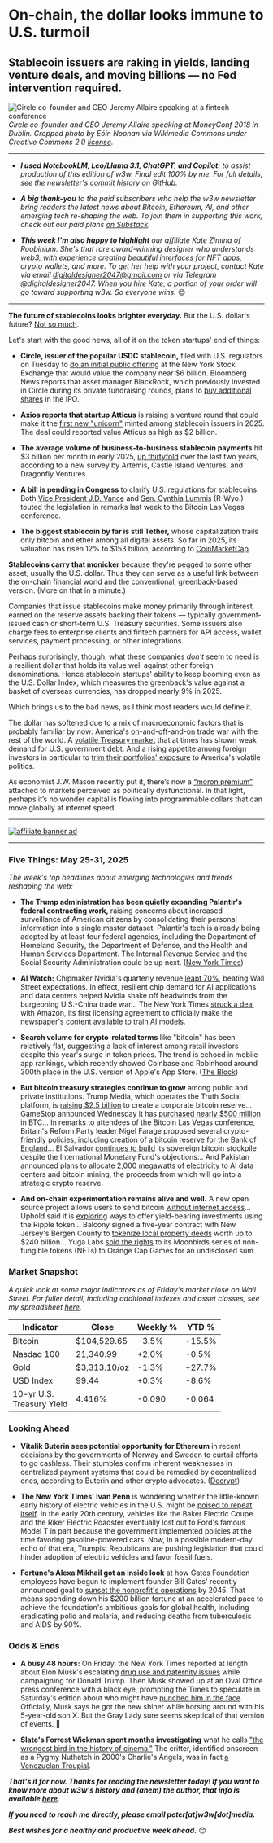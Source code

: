 # On-chain, the dollar looks immune to U.S. turmoil
## Stablecoin issuers are raking in yields, landing venture deals, and moving billions — no Fed intervention required.

![Circle co-founder and CEO Jeremy Allaire speaking at a fintech conference](https://w3w.news/img/allaire-wikimedia-1920.jpg)
*Circle co-founder and CEO Jeremy Allaire speaking at MoneyConf 2018 in Dublin. Cropped photo by Eóin Noonan via Wikimedia Commons under Creative Commons 2.0 [license](https://creativecommons.org/licenses/by/2.0/).*

<hr>

- _**I used NotebookLM, Leo/Llama 3.1, ChatGPT, and Copilot:** to assist production of this edition of w3w. Final edit 100% by me. For full details, see the newsletter's [commit history](https://github.com/peteramckay/w3wnewsletter/commits) on GitHub._ <!-- Edit listed AIs as needed before final publication. -->

- _**A big thank-you** to the paid subscribers who help the w3w newsletter bring readers the latest news about Bitcoin, Ethereum, AI, and other emerging tech re-shaping the web. To join them in supporting this work, check out our paid plans [on Substack](https://w3wnews.substack.com/subscribe)._

- _**This week I'm also happy to highlight** our affiliate Kate Zimina of Roobinium. She's that rare award-winning designer who understands web3, with experience creating [beautiful interfaces](https://dribbble.com/roobinium) for NFT apps, crypto wallets, and more. To get her help with your project, contact Kate via email digitaldesigner2047@gmail.com or via Telegram @digitaldesigner2047. When you hire Kate, a portion of your order will go toward supporting w3w. So everyone wins._ 😊

<hr>

**The future of stablecoins looks brighter everyday.** But the U.S. dollar's future? [Not so much](https://www.youtube.com/watch?v=pT2cohNt6a4&pp=ygUQa2xlaW4gcm9nb2ZmIG55dA%3D%3D).

Let's start with the good news, all of it on the token startups' end of things:

- **Circle, issuer of the popular USDC stablecoin,** filed with U.S. regulators on Tuesday to [do an initial public offering](https://www.cnbc.com/2025/05/27/stablecoin-issuer-circle-kicks-off-its-ipo-targeting-a-nearly-6-billion-valuation.html) at the New York Stock Exchange that would value the company near $6 billion. Bloomberg News reports that asset manager BlackRock, which previously invested in Circle during its private fundraising rounds, plans to [buy additional shares](https://www.theblock.co/post/356062/blackrock-plans-to-purchase-approximately-10-of-circles-ipo-shares-bloomberg) in the IPO.

- **Axios reports that startup Atticus** is raising a venture round that could make it the [first new "unicorn"](https://www.theblock.co/post/356431/stablecoin-startup-atticus-nears-2-billion-valuation-following-raise-led-by-defense-tech-firm-ceo-report) minted among stablecoin issuers in 2025. The deal could reported value Atticus as high as $2 billion.

- **The average volume of business-to-business stablecoin payments** hit $3 billion per month in early 2025, [up thirtyfold](https://www.theblock.co/post/356231/b2b-stablecoin-payments-surge-to-36-billion-annual-pace-survey-finds) over the last two years, according to a new survey by Artemis, Castle Island Ventures, and Dragonfly Ventures.

- **A bill is pending in Congress** to clarify U.S. regulations for stablecoins. Both [Vice President J.D. Vance](https://www.axios.com/2025/05/28/vance-trump-crypto-bitcoin-stablecoin) and [Sen. Cynthia Lummis](https://bitcoinmagazine.com/news/us-senator-cynthia-lummis-discusses-bitcoin-reserve-stablecoin-legislation-and-market-structure-bill-at-bitcoin-2025-conference) (R-Wyo.) touted the legislation in remarks last week to the Bitcoin Las Vegas conference.

- **The biggest stablecoin by far is still Tether,** whose capitalization trails only bitcoin and ether among all digital assets. So far in 2025, its valuation has risen 12% to $153 billion, according to [CoinMarketCap](https://coinmarketcap.com/currencies/tether/).

**Stablecoins carry that monicker** because they're pegged to some other asset, usually the U.S. dollar. Thus they can serve as a useful link between the on-chain financial world and the conventional, greenback-based version. (More on that in a minute.)

Companies that issue stablecoins make money primarily through interest earned on the reserve assets backing their tokens — typically government-issued cash or short-term U.S. Treasury securities. Some issuers also charge fees to enterprise clients and fintech partners for API access, wallet services, payment processing, or other integrations. <!-- Hat tip to ChatGPT for this graf.-->

Perhaps surprisingly, though, what these companies *don't* seem to need is a resilient dollar that holds its value well against other foreign denominations. Hence stablecoin startups' ability to keep booming even as the U.S. Dollar Index, which measures the greenback's value against a basket of overseas currencies, has dropped nearly 9% in 2025.

Which brings us to the bad news, as I think most readers would define it.

The dollar has softened due to a mix of macroeconomic factors that is probably familiar by now: America's [on](https://www.wsj.com/economy/trade/trump-is-praising-his-u-s-steel-deal-no-one-is-sure-what-it-means-a6cb15b5?st=JrQFKy&reflink=desktopwebshare_permalink)-and-[off](https://news.google.com/read/CBMijAFBVV95cUxQZ1hyeDBxQ2JVX0lSWklNUnlDcWZQb19VYnVsZnJJb0lhZC0zVm5MeExCS2dRYmVCOHpiemp0UDRVLXhOQlBvSzVNT0tHaXctb3RpOUd2bXBpcnZ6WktjSEIzT3pOUWZtWUNNRGZYY1kxUlEtMVU0T3AtQWJXYllNY3FKUTBNb3pjLXFmeQ?hl=en-US&gl=US&ceid=US%3Aen)-and-[on](https://www.bbc.com/news/articles/c8xgdj9kyero) trade war with the rest of the world. A [volatile Treasury market](https://www.wsj.com/finance/jpmorgans-jamie-dimon-predicts-crack-in-the-bond-market-citing-u-s-fiscal-mess-9d90cb3f) that at times has shown weak demand for U.S. government debt. And a rising appetite among foreign investors in particular to [trim their portfolios' exposure](https://news.google.com/read/CBMiY0FVX3lxTE1YR3g0SEhsQWtTSUp4cHFYX3duOWZfaG56Wl9jTVFPak11UG96QWR1MGhmQWdvX3NZVktFakJ4bk55aUx3c0NyNzQxRFlwNmFPanN2bjEtbmVJbGU5dGNVMVFFUQ?hl=en-US&gl=US&ceid=US%3Aen) to America's volatile politics. <!-- Add links as warranted -->

As economist J.W. Mason recently put it, there’s now a [“moron premium”](https://www.theatlantic.com/economy/archive/2025/04/trump-truss-moron-premium/682421/) attached to markets perceived as politically dysfunctional. In that light, perhaps it’s no wonder capital is flowing into programmable dollars that can move globally at internet speed. <!-- Another handy insert from ChatGPT! -->

 <hr>

 [![affiliate banner ad](https://w3w.news/img/affiliate-kz-letter.png)](
 https://dribbble.com/roobinium)

 <hr>

### Five Things: May 25-31, 2025

*The week's top headlines about emerging technologies and trends reshaping the web:*

- **The Trump administration has been quietly expanding Palantir's federal contracting work,** raising concerns about increased surveillance of American citizens by consolidating their personal information into a single master dataset. Palantir's tech is already being adopted by at least four federal agencies, including the Department of Homeland Security, the Department of Defense, and the Health and Human Services Department. The Internal Revenue Service and the Social Security Administration could be up next. ([New York Times](https://news.google.com/read/CBMihwFBVV95cUxQY3g5bE9MTENNcFFaVkNkTjFydTlDc1cxcVR2T09ocTBuUDlZbzJNUU04clVDUUFrRnBMSDlRSXhVMlJIT3dNb1JVMkhqUTZHVlk3NjlDVHpibzhNUzViRHFFM3JKSVl0Y2ZZUjd2M1I4bWhEX1BmX29CY3JnTVU1TldGa3dtUVU?hl=en-US&gl=US&ceid=US%3Aen)) <!-- Draft summary by Leo/Llama 3.1 8B -->

- **AI Watch:** Chipmaker Nvidia's quarterly revenue [leapt 70%](https://news.google.com/read/CBMicEFVX3lxTFB5Q3hXNHlfbUlJbnJGRVVwTHlWck9wUTNoLUFhUy1xaXB0eEg3b1E0MjI4Tkthakp6ZHVIRkhnZDJ0NlVtTTMzTHhZeG9MVFJXMU1YM2F6M2N6QnVvT2xubXUyZTZCQ2xsWVJ2dkNDcEg?hl=en-US&gl=US&ceid=US%3Aen), beating Wall Street expectations. In effect, resilient chip demand for AI applications and data centers helped Nvidia shake off headwinds from the burgeoning U.S.-China trade war... The New York Times [struck a deal](https://www.theverge.com/news/676291/new-york-times-ai-deal-amazon) with Amazon, its first licensing agreement to officially make the newspaper's content available to train AI models.

- **Search volume for crypto-related terms** like "bitcoin" has been relatively flat, suggesting a lack of interest among retail investors despite this year's surge in token prices. The trend is echoed in mobile app rankings, which recently showed Coinbase and Robinhood around 300th place in the U.S. version of Apple's App Store. ([The Block](https://www.theblock.co/post/355861/crypto-search-trends-and-app-rankings-show-tepid-engagement-despite-recent-surge))

- **But bitcoin treasury strategies continue to grow** among public and private institutions. Trump Media, which operates the Truth Social platform, is [raising $2.5 billion](https://www.theverge.com/news/674684/trump-media-bitcoin-treasury-deal) to create a corporate bitcoin reserve... GameStop announced Wednesday it has [purchased nearly $500 million](https://finance.yahoo.com/news/gamestop-slides-another-6-investors-184202107.html) in BTC... In remarks to attendees of the Bitcoin Las Vegas conference, Britain's Reform Party leader Nigel Farage proposed several crypto-friendly policies, including creation of a bitcoin reserve [for the Bank of England](https://decrypt.co/323180/nigel-farage-slash-crypto-capital-gains-bitcoin-reserve)... El Salvador [continues to build](https://decrypt.co/322374/el-salvador-defies-imf-again-fresh-bitcoin-purchase) its sovereign bitcoin stockpile despite the International Monetary Fund's objections... And Pakistan announced plans to allocate [2,000 megawatts of electricity](https://news.google.com/read/CBMi5wFBVV95cUxPNnFmaS0zeVdZR2U0QVNuVS1QM0VOYlNrWnVKSVJZMUphYVI3UnZIR2xoYWw2dnp4eFd0bVptbFVGT1VsOFpwTnZfd2lXVVpFaTlsdV9za3BsZWx4aDh3a0VZWlFXSnVTRDBfazJjWDU2bWxuemhRLVhjRWp4cjFfN19xck1mRl9tY0pmbDFmZUxZX09pUDBVNHhiR2E5bWFEZDBJeEtkMEZReXh6dFZLWnJPRXRWclVOUW1kZ0Zsc3FVWHJvcm92cDFBaHJ3NzF6aXl5c3lyZ0lVVEk5ZzFEMzJPNzRwQms?hl=en-US&gl=US&ceid=US%3Aen) to AI data centers and bitcoin mining, the proceeds from which will go into a strategic crypto reserve.

- **And on-chain experimentation remains alive and well.** A new open source project allows users to send bitcoin [without internet access](https://decrypt.co/322192/project-send-bitcoin-without-internet-access)... Uphold said it is [exploring](https://www.theblock.co/post/356434/uphold-teases-xrp-yield-and-relaunching-crypto-debit-card-in-us) ways to offer yield-bearing investments using the Ripple token... Balcony signed a five-year contract with New Jersey's Bergen County to [tokenize local property deeds](https://cointelegraph.com/news/new-jersey-county-tokenize-240-billion-property-deeds) worth up to $240 billion... Yuga Labs [sold the rights](https://decrypt.co/323189/bored-ape-maker-sells-moonbirds-gaming-startup) to its Moonbirds series of non-fungible tokens (NFTs) to Orange Cap Games for an undisclosed sum.


### Market Snapshot

*A quick look at some major indicators as of Friday's market close on Wall Street. For fuller detail, including additional indexes and asset classes, see my spreadsheet [here](https://docs.google.com/spreadsheets/d/11XuSerOv1DG7vFWAkwoXehOe4G4xDMm6LSNL7SAL4vA/edit?usp=sharing).*

| Indicator     | Close         |  Weekly %     |  YTD %       
| ------------- | ------------- | ------------- | ------------- |
| Bitcoin       | $104,529.65 | -3.5% | +15.5% |
| Nasdaq 100    | 21,340.99 | +2.0% | -0.5% |
| Gold          | $3,313.10/oz | -1.3% | +27.7% |
| USD Index     | 99.44 | +0.3% | -8.6% |
| 10-yr U.S.<br> Treasury Yield | 4.416% | -0.090 | -0.064 |

### Looking Ahead

- **Vitalik Buterin sees potential opportunity for Ethereum** in recent decisions by the governments of Norway and Sweden to curtail efforts to go cashless. Their stumbles confirm inherent weaknesses in centralized payment systems that could be remedied by decentralized ones, according to Buterin and other crypto advocates. ([Decrypt](https://decrypt.co/322398/vitalik-buterin-ethereum-sweden-norway-cashless))

- **The New York Times' Ivan Penn** is wondering whether the little-known early history of electric vehicles in the U.S. might be [poised to repeat itself](https://news.google.com/read/CBMif0FVX3lxTE5Qa2tTMHdhQTJJeklzbTVBZ0xSbkhTenNsOFc5VnlpNEctNjQwVUxxR09ZNlRDUUZhUjZ3blU1d0ZwVkhUU2hoMlZlTHlod2hKYmlZb0VDSG1zQVhScE9aaUc4Ni1QQW1DRnFkOHpoamE4NWR6dVdnVGE3VTJjN0E?hl=en-US&gl=US&ceid=US%3Aen). In the early 20th century, vehicles like the Baker Electric Coupe and the Riker Electric Roadster eventually lost out to Ford's famous Model T in part because the government implemented policies at the time favoring gasoline-powered cars. Now, in a possible modern-day echo of that era, Trumpist Republicans are pushing legislation that could hinder adoption of electric vehicles and favor fossil fuels.

- **Fortune's Alexa Mikhail got an inside look** at how Gates Foundation employees have begun to implement founder Bill Gates' recently announced goal to [sunset the nonprofit's operations](https://fortune.com/2025/05/28/bill-gates-foundation-200-billion-philanthropy-international-aid/?tpcc=NL_Marketing) by 2045. That means spending down his $200 billion fortune at an accelerated pace to achieve the foundation's ambitious goals for global health, including eradicating polio and malaria, and reducing deaths from tuberculosis and AIDS by 90%.

### Odds & Ends

- **A busy 48 hours:** On Friday, the New York Times reported at length about Elon Musk's escalating [drug use and paternity issues](https://news.google.com/read/CBMifkFVX3lxTE1xdl8zVkxlTEpYQXJaZml2TUFtaGlwbnBaQlUyUmlEeDNVR3NKaGtacHNhYUhObEpRLWtPd2xCTVBVaXZXUE84aVFrMnp3Umh6WGJ6UklIQkprdThfX1NhbDhrWlItZkxuMTFDZHYyUkJFdWFaSEF4ZHAzbzFIdw?hl=en-US&gl=US&ceid=US%3Aen) while campaigning for Donald Trump. Then Musk showed up at an Oval Office press conference with a black eye, prompting the Times to speculate in Saturday's edition about who might have [punched him in the face](https://news.google.com/read/CBMie0FVX3lxTE02b0dGZGhFaHZqNHJJWXlEWm9kbXF0dUdDU1N3eEEyTXdvazBxMUZvYzREclczN3ZPQ0J1NG8zMGZlQlBrNjNfNkFqZ095dHlRMDdWYTQxMTE2ckg2QnZNVHk1cVZLbllIc0VlbktJUTBwUk1JV3htMlllZw?hl=en-US&gl=US&ceid=US%3Aen). Officially, Musk says he got the new shiner while horsing around with his 5-year-old son X. But the Gray Lady sure seems skeptical of that version of events. 🤨

- **Slate's Forrest Wickman spent months investigating** what he calls ["the wrongest bird in the history of cinema."](https://x.com/ForrestW/status/1921725033837129751) The critter, identified onscreen as a Pygmy Nuthatch in 2000's Charlie's Angels, was in fact [a Venezuelan Troupial](https://slate.com/culture/2025/05/birds-movies-charlies-angels-2000-pygmy-nuthatch.html).

_**That's it for now. Thanks for reading the newsletter today! If you want to know more about w3w's history and (ahem) the author, that info is available [here](https://w3wnews.substack.com/about).**_

_**If you need to reach me directly, please email peter[at]w3w[dot]media.**_

_**Best wishes for a healthy and productive week ahead.**_ 😊

